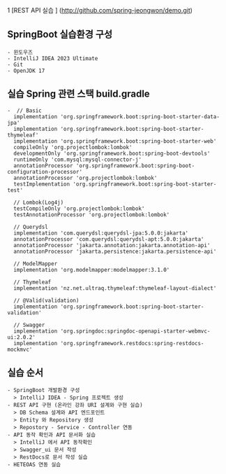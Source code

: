 1 [REST API 실습 ] (http://github.com/spring-jeongwon/demo.git)
  ## SpringBoot 실습환경 구성
    - 윈도우즈
    - IntelliJ IDEA 2023 Ultimate
    - Git
    - OpenJDK 17
   
 ##  실습 Spring 관련 스택 build.gradle
    -  // Basic
      implementation 'org.springframework.boot:spring-boot-starter-data-jpa'
      implementation 'org.springframework.boot:spring-boot-starter-thymeleaf'
      implementation 'org.springframework.boot:spring-boot-starter-web'
      compileOnly 'org.projectlombok:lombok'
      developmentOnly 'org.springframework.boot:spring-boot-devtools'
      runtimeOnly 'com.mysql:mysql-connector-j'
      annotationProcessor 'org.springframework.boot:spring-boot-configuration-processor'
      annotationProcessor 'org.projectlombok:lombok'
      testImplementation 'org.springframework.boot:spring-boot-starter-test'
  
      // Lombok(Log4j)
      testCompileOnly 'org.projectlombok:lombok'
      testAnnotationProcessor 'org.projectlombok:lombok'
  
      // Querydsl
      implementation 'com.querydsl:querydsl-jpa:5.0.0:jakarta'
      annotationProcessor 'com.querydsl:querydsl-apt:5.0.0:jakarta'
      annotationProcessor 'jakarta.annotation:jakarta.annotation-api'
      annotationProcessor 'jakarta.persistence:jakarta.persistence-api'
  
      // ModelMapper
      implementation 'org.modelmapper:modelmapper:3.1.0'
  
      // Thymeleaf
      implementation 'nz.net.ultraq.thymeleaf:thymeleaf-layout-dialect'
  
      // @Valid(validation)
      implementation 'org.springframework.boot:spring-boot-starter-validation'
  
      // Swagger
      implementation 'org.springdoc:springdoc-openapi-starter-webmvc-ui:2.0.2'
      implementation 'org.springframework.restdocs:spring-restdocs-mockmvc'

  ## 실습 순서
    - SpringBoot 개발환경 구성
      > IntelliJ IDEA - Spring 프로젝트 생성
    - REST API 구현 (온라인 강좌 URI 설계와 구현 실습)
      > DB Schema 설계와 API 엔드포인트
      > Entity 와 Repository 생성
      > Repostory - Service - Controller 연동
    - API 동작 확인과 API 문서화 실습
      > IntelliJ 에서 API 동작확인
      > Swagger_ui 문서 작성
      > RestDocs로 문서 작성 실습
    - HETEOAS 연동 실습
    
  
  
